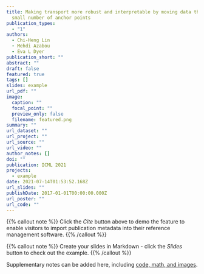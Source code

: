 ```yaml
---
title: Making transport more robust and interpretable by moving data through a
  small number of anchor points
publication_types:
  - "1"
authors:
  - Chi-Heng Lin
  - Mehdi Azabou
  - Eva L Dyer
publication_short: ""
abstract: ""
draft: false
featured: true
tags: []
slides: example
url_pdf: ""
image:
  caption: ""
  focal_point: ""
  preview_only: false
  filename: featured.png
summary: ""
url_dataset: ""
url_project: ""
url_source: ""
url_video: ""
author_notes: []
doi: ""
publication: ICML 2021
projects:
  - example
date: 2021-07-14T01:53:52.168Z
url_slides: ""
publishDate: 2017-01-01T00:00:00.000Z
url_poster: ""
url_code: ""
---
```

{{% callout note %}}
Click the *Cite* button above to demo the feature to enable visitors to import publication metadata into their reference management software.
{{% /callout %}}

{{% callout note %}}
Create your slides in Markdown - click the *Slides* button to check out the example.
{{% /callout %}}

Supplementary notes can be added here, including [code, math, and images](https://wowchemy.com/docs/writing-markdown-latex/).
